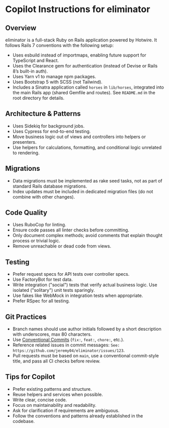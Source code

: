 <!-- These instructions give context for all Copilot chats. The instructions you add to this file should be short, self-contained statements that add context or relevant information to supplement users' chat questions. See docs: https://docs.github.com/en/copilot/customizing-copilot/adding-repository-custom-instructions-for-github-copilot#writing-effective-repository-custom-instructions -->

# Copilot Instructions for eliminator

## Overview
eliminator is a full-stack Ruby on Rails application powered by Hotwire. It follows Rails 7 conventions with the following setup:
- Uses esbuild instead of importmaps, enabling future support for TypeScript and React.
- Uses the Clearance gem for authentication (instead of Devise or Rails 8’s built-in auth).
- Uses Yarn v1 to manage npm packages.
- Uses Bootstrap 5 with SCSS (not Tailwind).
- Includes a Sinatra application called `horses` in `lib/horses`, integrated into the main Rails app (shared Gemfile and routes). See `README.md` in the root directory for details.

## Architecture & Patterns
- Uses Sidekiq for background jobs.
- Uses Cypress for end-to-end testing.
- Move business logic out of views and controllers into helpers or presenters.
- Use helpers for calculations, formatting, and conditional logic unrelated to rendering.

## Migrations
- Data migrations must be implemented as rake seed tasks, not as part of standard Rails database migrations.
- Index updates must be included in dedicated migration files (do not combine with other changes).

## Code Quality
- Uses RuboCop for linting.
- Ensure code passes all linter checks before committing.
- Only document complex methods; avoid comments that explain thought process or trivial logic.
- Remove unreachable or dead code from views.

## Testing
- Prefer request specs for API tests over controller specs.
- Use FactoryBot for test data.
- Write integration ("social") tests that verify actual business logic. Use isolated ("solitary") unit tests sparingly.
- Use fakes like WebMock in integration tests when appropriate.
- Prefer RSpec for all testing.

## Git Practices
- Branch names should use author initials followed by a short description with underscores, max 80 characters.
- Use [Conventional Commits](https://www.conventionalcommits.org/en/v1.0.0/) (`fix:`, `feat:`, `chore:`, etc.).
- Reference related issues in commit messages: `See: https://github.com/jeremy04/eliminator/issues/123`.
- Pull requests must be based on `main`, use a conventional commit-style title, and pass all CI checks before review.

## Tips for Copilot
- Prefer existing patterns and structure.
- Reuse helpers and services when possible.
- Write clear, concise code.
- Focus on maintainability and readability.
- Ask for clarification if requirements are ambiguous.
- Follow the conventions and patterns already established in the codebase.
